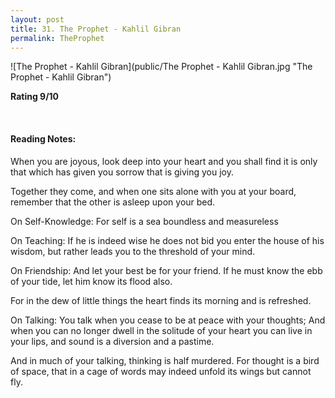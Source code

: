 ```yaml
---
layout: post
title: 31. The Prophet - Kahlil Gibran
permalink: TheProphet
---
```


![The Prophet - Kahlil Gibran](public/The Prophet - Kahlil Gibran.jpg "The Prophet - Kahlil Gibran")

**Rating 9/10** 

<br>

#### Reading Notes:

When you are joyous, look deep into your heart and you shall find it is only that which has given you sorrow that is giving you joy.

Together they come, and when one sits alone with you at your board, remember that the other is asleep upon your bed.

On Self-Knowledge:
For self is a sea boundless and measureless

On Teaching:
If he is indeed wise he does not bid you enter the house of his wisdom, but rather leads you to the threshold of your mind.

On Friendship:
And let your best be for your friend.
If he must know the ebb of your tide, let him know its flood also. 

For in the dew of little things the heart finds its morning and is refreshed.

On Talking:
You talk when you cease to be at peace with your thoughts;
And when you can no longer dwell in the solitude of your heart you can live in your lips, and sound is a diversion and a pastime.

And in much of your talking, thinking is half murdered.
For thought is a bird of space, that in a cage of words may indeed unfold its wings but cannot fly.
